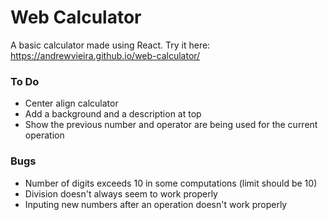 # Web Calculator
A basic calculator made using React. Try it here: https://andrewvieira.github.io/web-calculator/

### To Do
- Center align calculator
- Add a background and a description at top
- Show the previous number and operator are being used for the current operation

### Bugs
- Number of digits exceeds 10 in some computations (limit should be 10)
- Division doesn't always seem to work properly
- Inputing new numbers after an operation doesn't work properly
